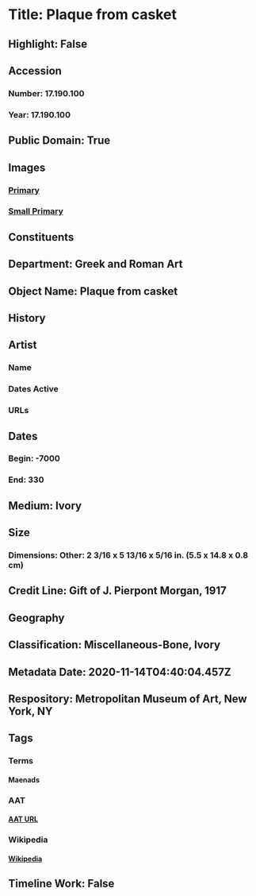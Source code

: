 # Title: Plaque from casket
## Highlight: False
## Accession
### Number: 17.190.100
### Year: 17.190.100
## Public Domain: True
## Images
### [Primary](https://images.metmuseum.org/CRDImages/gr/original/sf17190100.jpg)
### [Small Primary](https://images.metmuseum.org/CRDImages/gr/web-large/sf17190100.jpg)
## Constituents
## Department: Greek and Roman Art
## Object Name: Plaque from casket
## History
## Artist
### Name
### Dates Active
### URLs
## Dates
### Begin: -7000
### End: 330
## Medium: Ivory
## Size
### Dimensions: Other: 2 3/16 x 5 13/16 x 5/16 in. (5.5 x 14.8 x 0.8 cm)
## Credit Line: Gift of J. Pierpont Morgan, 1917
## Geography
## Classification: Miscellaneous-Bone, Ivory
## Metadata Date: 2020-11-14T04:40:04.457Z
## Respository: Metropolitan Museum of Art, New York, NY
## Tags
### Terms
#### Maenads
### AAT
#### [AAT URL](None)
### Wikipedia
#### [Wikipedia]()
## Timeline Work: False